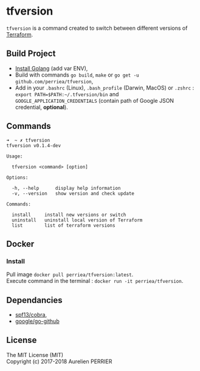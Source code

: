 # tfversion

`tfversion` is a command created to switch between different versions of [Terraform](https://www.terraform.io).

## Build Project

- [Install Golang](https://golang.org/doc/install) (add var ENV),
- Build with commands `go build`, `make` or `go get -u github.com/perriea/tfversion`,
- Add in your `.bashrc` (Linux), `.bash_profile` (Darwin, MacOS) or `.zshrc` : `export PATH=$PATH:~/.tfversion/bin` and `GOOGLE_APPLICATION_CREDENTIALS` (contain path of Google JSON credential, **optional**).

## Commands

``` shell
➜  ~ ✗ tfversion
tfversion v0.1.4-dev

Usage:

  tfversion <command> [option]

Options:

  -h, --help      display help information
  -v, --version   show version and check update

Commands:

  install     install new versions or switch
  uninstall   uninstall local version of Terraform
  list        list of terraform versions
```

## Docker

### Install

Pull image `docker pull perriea/tfversion:latest`.   
Execute command in the terminal : `docker run -it perriea/tfversion`.   

## Dependancies

- [spf13/cobra](https://github.com/spf13/cobra),
- [google/go-github](https://github.com/google/go-github)

## License

The MIT License (MIT)   
Copyright (c) 2017-2018 Aurelien PERRIER